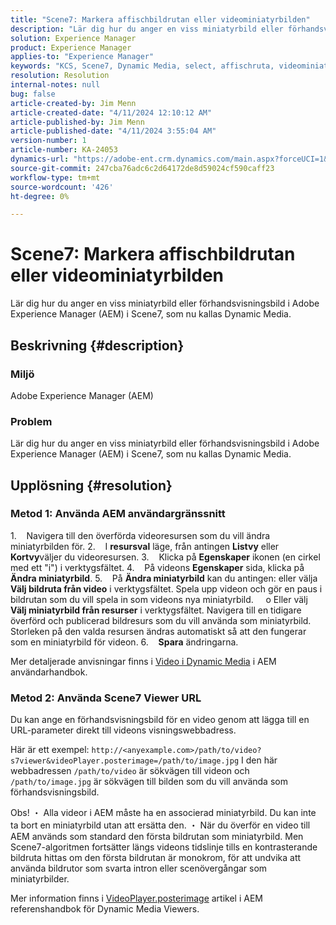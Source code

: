 ```yaml
---
title: "Scene7: Markera affischbildrutan eller videominiatyrbilden"
description: "Lär dig hur du anger en viss miniatyrbild eller förhandsvisningsbild i Adobe Experience Manager (AEM) i Scene7, som nu kallas Dynamic Media."
solution: Experience Manager
product: Experience Manager
applies-to: "Experience Manager"
keywords: "KCS, Scene7, Dynamic Media, select, affischruta, videominiatyr, Så här gör, AEM, Adobe Experience Manager, videoPlayer.posterimage=, VideoPlayer, posterimage"
resolution: Resolution
internal-notes: null
bug: false
article-created-by: Jim Menn
article-created-date: "4/11/2024 12:10:12 AM"
article-published-by: Jim Menn
article-published-date: "4/11/2024 3:55:04 AM"
version-number: 1
article-number: KA-24053
dynamics-url: "https://adobe-ent.crm.dynamics.com/main.aspx?forceUCI=1&pagetype=entityrecord&etn=knowledgearticle&id=fe2c2fd9-97f7-ee11-a1fe-6045bd006268"
source-git-commit: 247cba76adc6c2d64172de8d59024cf590caff23
workflow-type: tm+mt
source-wordcount: '426'
ht-degree: 0%

---
```


# Scene7: Markera affischbildrutan eller videominiatyrbilden


Lär dig hur du anger en viss miniatyrbild eller förhandsvisningsbild i Adobe Experience Manager (AEM) i Scene7, som nu kallas Dynamic Media.

## Beskrivning {#description}


### Miljö

Adobe Experience Manager (AEM)

### Problem

Lär dig hur du anger en viss miniatyrbild eller förhandsvisningsbild i Adobe Experience Manager (AEM) i Scene7, som nu kallas Dynamic Media.


## Upplösning {#resolution}


### Metod 1: Använda AEM användargränssnitt

1.    Navigera till den överförda videoresursen som du vill ändra miniatyrbilden för.
2.    I <b>resursval</b> läge, från antingen <b>Listvy</b> eller <b>Kortvy</b>väljer du videoresursen.
3.    Klicka på <b>Egenskaper</b> ikonen (en cirkel med ett &quot;i&quot;) i verktygsfältet.
4.    På videons <b>Egenskaper</b> sida, klicka på <b>Ändra miniatyrbild</b>.
5.    På <b>Ändra miniatyrbild</b> kan du antingen: eller välja <b>Välj bildruta från video</b> i verktygsfältet. Spela upp videon och gör en paus i bildrutan som du vill spela in som videons nya miniatyrbild.
    o Eller välj <b>Välj miniatyrbild från resurser</b> i verktygsfältet. Navigera till en tidigare överförd och publicerad bildresurs som du vill använda som miniatyrbild. Storleken på den valda resursen ändras automatiskt så att den fungerar som en miniatyrbild för videon.
6.    <b>Spara</b> ändringarna.

Mer detaljerade anvisningar finns i [Video i Dynamic Media](https://experienceleague.adobe.com/en/docs/experience-manager-65/content/assets/dynamic/video) i AEM användarhandbok.

### Metod 2: Använda Scene7 Viewer URL

Du kan ange en förhandsvisningsbild för en video genom att lägga till en URL-parameter direkt till videons visningswebbadress.

Här är ett exempel:
`http://<anyexample.com>/path/to/video?s7viewer&videoPlayer.posterimage=/path/to/image.jpg`
I den här webbadressen `/path/to/video` är sökvägen till videon och `/path/to/image.jpg` är sökvägen till bilden som du vill använda som förhandsvisningsbild.

Obs! ・ Alla videor i AEM måste ha en associerad miniatyrbild. Du kan inte ta bort en miniatyrbild utan att ersätta den.
・ När du överför en video till AEM används som standard den första bildrutan som miniatyrbild. Men Scene7-algoritmen fortsätter längs videons tidslinje tills en kontrasterande bildruta hittas om den första bildrutan är monokrom, för att undvika att använda bildrutor som svarta intron eller scenövergångar som miniatyrbilder.

Mer information finns i [VideoPlayer.posterimage](https://experienceleague.adobe.com/en/docs/dynamic-media-developer-resources/library/viewers-aem-assets-dmc/video/command-reference-configuration-attributes-video/r-html5-video-viewer-conf-attrib-videoplayer-posterimage) artikel i AEM referenshandbok för Dynamic Media Viewers.
